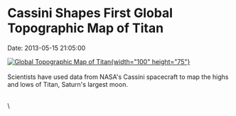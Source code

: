 Cassini Shapes First Global Topographic Map of Titan
====================================================

Date: 2013-05-15 21:05:00

[![Global Topographic Map of
Titan](http://www.jpl.nasa.gov/images/cassini/20130515/pia17030-th.jpg){width="100"
height="75"}](http://www.jpl.nasa.gov/news/news.cfm?release=2013-161&rn=news.xml&rst=3791)\
\
Scientists have used data from NASA\'s Cassini spacecraft to map the
highs and lows of Titan, Saturn\'s largest moon.

\
\
